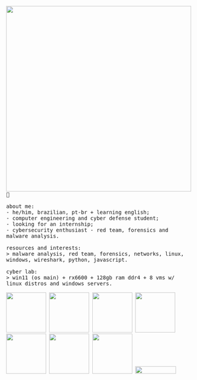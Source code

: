 <p float="left">
 <img src="https://i.imgur.com/XNTrjOd.jpeg" width="500" align="left">
  <p float="left">
    <samp>
     <br>
     <br>
      🥸
      <br>
      <br>
      about me:<br>
             - he/him, brazilian, pt-br + learning english;<br>
             - computer engineering and cyber defense student;<br>
             - looking for an internship;<br>
             - cybersecurity enthusiast - red team, forensics and malware analysis.<br>
      <br>
      resources and interests:<br>
          > malware analysis, red team, forensics, networks, linux, windows, wireshark, python, javascript.
      <br>
      <br>
      cyber lab:<br>
        > win11 (os main) + rx6600 + 128gb ram ddr4 + 8 vms w/ linux distros and windows servers.
      <br>
     <br>
     <img src="https://img.shields.io/badge/-Kali%20Linux-%23557C94?style=for-the-badge&logo=kalilinux&logoColor=white" width="108">
     <img src="https://img.shields.io/badge/-Wireshark-%231679A7?style=for-the-badge&logo=wireshark&logoColor=white" width="108">
     <img src="https://img.shields.io/badge/-TryHackMe-%23212C42?style=for-the-badge&logo=tryhackme&logoColor=white" width="108">
     <img src="https://img.shields.io/badge/-HackTheBox-%239FEF00?style=for-the-badge&logo=hackthebox&logoColor=white" width="108">
     <img src="https://img.shields.io/badge/-Bugcrowd-%23F26822?style=for-the-badge&logo=bugcrowd&logoColor=white" width="108">
     <img src="https://img.shields.io/badge/-HackerOne-%23494649?style=for-the-badge&logo=hackerone&logoColor=white" width="108">
     <img src="https://img.shields.io/badge/-Hackaday-%231A1A1A?style=for-the-badge&logo=hackaday&logoColor=white" width="108">
       <a href="https://github.com/antonkomarev/github-profile-views-counter">
    <img src="https://komarev.com/ghpvc/?username=gabrielftanaka" width="110" height="20em">
    </samp>
  </p>
</p>
